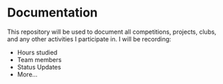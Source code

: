 # Documentation
This repository will be used to document all competitions, projects, clubs, and any other activities I participate in. I will be recording:
- Hours studied
- Team members
- Status Updates
- More...
